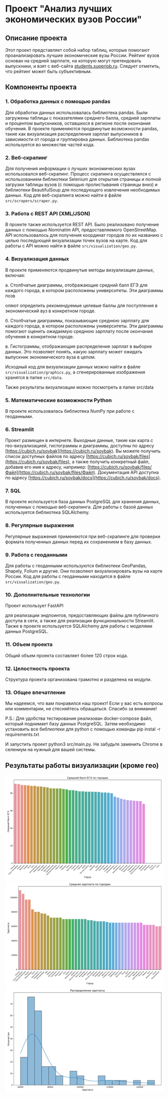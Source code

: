 # Проект "Анализ лучших экономических вузов России"
## Описание проекта

Этот проект представляет собой набор таблиц, которые помогают проанализировать лучшие экономические вузы России. Рейтинг вузов основан на средней зарплате, на которую могут претендовать выпускники, и взят с веб-сайта [students.superjob.ru](https://students.superjob.ru/reiting-vuzov/ekonomicheskie/). Следует отметить, что рейтинг может быть субъективным.

## Компоненты проекта

### 1. Обработка данных с помощью pandas

Для обработки данных использовалась библиотека pandas. Были загружены таблицы с показателями среднего балла, средней зарплаты и процентом выпускников, оставшихся в регионе после окончания обучения. В проекте применяются продвинутые возможности pandas, такие как визуализация распределения зарплат выпускников в зависимости от города и группировка данных. Библиотека pandas используется во множестве частей кода.

### 2. Веб-скрапинг

Для получения информации о лучших экономических вузах использовался веб-скрапинг. Процесс скрапинга осуществлялся с использованием библиотеки Selenium для открытия страницы и полной загрузки таблицы вузов (с помощью пролистывания страницы вниз) и библиотеки BeautifulSoup для последующего извлечения необходимых данных. Код для веб-скрапинга можно найти в файле `src/scrapers/scraper.py`.

### 3. Работа с REST API (XML/JSON)

В проекте также используется REST API. Было реализовано получение данных с помощью Nominatim API, предоставляемого OpenStreetMap. API использовалось для получения координат городов по их названию с целью последующей визуализации точек вузов на карте. Код для работы с API можно найти в файле `src/visualization/geo.py`.

### 4. Визуализация данных

В проекте применяются продвинутые методы визуализации данных, включая:

а. Столбчатые диаграммы, отображающие средний балл ЕГЭ для каждого города, в котором расположены университеты. Эти диаграммы позв

оляют определить рекомендуемые целевые баллы для поступления в экономический вуз в конкретном городе.

б. Столбчатые диаграммы, показывающие среднюю зарплату для каждого города, в котором расположены университеты. Эти диаграммы помогают оценить ожидаемую среднюю зарплату после окончания обучения в конкретном городе.

в. Гистограммы, отображающие распределение зарплат в выборке данных. Это позволяет понять, какую зарплату может ожидать выпускник экономического вуза в целом.

Исходный код для визуализации данных можно найти в файле `src/visualization/graphics.py`, а сгенерированные изображения хранятся в папке `src/data`.

Также результаты визуализации можно посмотреть в папке src/data

### 5. Математические возможности Python

В проекте использовалась библиотека NumPy при работе с геоданными.

### 6. Streamlit

Проект размещен в интернете. Выходные данные, такие как карта с гео-визуализацией, гистограммы и диаграммы, доступны по адресу [https://cubich.ru/sovbak](https://cubich.ru/sovbak). Вы можете получить список доступных файлов по адресу [https://cubich.ru/sovbak/files](https://cubich.ru/sovbak/files), а также получить конкретный файл, добавив его имя к адресу, например: [https://cubich.ru/sovbak/files/Файл](https://cubich.ru/sovbak/files/Файл). Документация API доступна по адресу [https://cubich.ru/sovbak/docs](https://cubich.ru/sovbak/docs).

### 7. SQL

В проекте используется база данных PostgreSQL для хранения данных, полученных с помощью веб-скрапинга. Для работы с базой данных используется библиотека SQLAlchemy.

### 8. Регулярные выражения

Регулярные выражения применяются при веб-скрапинге для проверки формата полученных данных перед их сохранением в базу данных.

### 9. Работа с геоданными

Для работы с геоданными используются библиотеки GeoPandas, Shapely, Folium и другие. Они позволяют визуализировать вузы на карте России. Код для работы с геоданными находится в файле `src/visualization/geo.py`.

### 10. Дополнительные технологии

Проект использует FastAPI

 для реализации эндпоинтов, предоставляющих файлы для публичного доступа в сети, а также для реализации функциональности Streamlit. Также в проекте используется SQLAlchemy для работы с моделями данных PostgreSQL.

### 11. Объем проекта

Общий объем проекта составляет более 120 строк кода.

### 12. Целостность проекта

Структура проекта организована грамотно и разделена на модули.

### 13. Общее впечатление

Мы надеемся, что вам понравился наш проект! Если у вас есть вопросы или комментарии, не стесняйтесь обращаться. Спасибо за внимание!

P.S.: Для удобства тестирования реализован docker-compose файл, который поднимает базу данных PostgreSQL. Затем необходимо установить все библиотеки для python с помощью команды pip instal -r requirements.txt

И запустить проект python3 src/main.py.
Не забудьте заменить Chrome в селениум на нужный для вашей системы.


## Результаты работы визуализации (кроме гео)
![Диаграмма баллов](./src/data/average_ege_by_city.png)
![Диаграмма зарплаты](./src/data/average_salary_by_city.png)
![Гистограмма зарплаты](./src/data/salary_histogram.png)